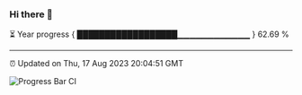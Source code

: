 ### Hi there 👋

⏳ Year progress { ██████████████████▁▁▁▁▁▁▁▁▁▁▁▁ } 62.69 %

---

⏰ Updated on Thu, 17 Aug 2023 20:04:51 GMT

![Progress Bar CI](https://github.com/liununu/liununu/workflows/Progress%20Bar%20CI/badge.svg)
